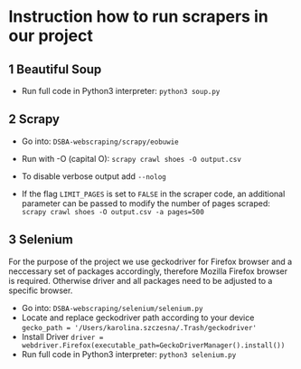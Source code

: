 # Instruction how to run scrapers in our project

## 1 Beautiful Soup

- Run full code in Python3 interpreter: ```python3 soup.py```

## 2 Scrapy

- Go into: ```DSBA-webscraping/scrapy/eobuwie```
- Run with -O (capital O): ```scrapy crawl shoes -O output.csv```

- To disable verbose output add ```--nolog```

- If the flag ```LIMIT_PAGES``` is set to ```FALSE``` in the scraper code, an additional parameter can be passed to modify the number of pages scraped: ```scrapy crawl shoes -O output.csv -a pages=500```

## 3 Selenium
For the purpose of the project we use geckodriver for Firefox browser and a neccessary set of packages accordingly, therefore Mozilla Firefox browser is required. Otherwise driver and all packages need to be adjusted to a specific browser.

- Go into:  ```DSBA-webscraping/selenium/selenium.py```
- Locate and replace geckodriver path according to your device  ```gecko_path = '/Users/karolina.szczesna/.Trash/geckodriver'```
- Install Driver  ```driver = webdriver.Firefox(executable_path=GeckoDriverManager().install())```
- Run full code in Python3 interpreter:  ```python3 selenium.py```
